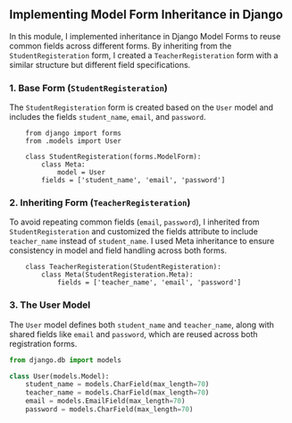 ## Implementing Model Form Inheritance in Django

In this module, I implemented inheritance in Django Model Forms to reuse common fields across different forms. By inheriting from the `StudentRegisteration` form, I created a `TeacherRegisteration` form with a similar structure but different field specifications.

### 1. Base Form (`StudentRegisteration`)
The `StudentRegisteration` form is created based on the `User` model and includes the fields `student_name`, `email`, and `password`.

```
    from django import forms
    from .models import User

    class StudentRegisteration(forms.ModelForm):
        class Meta:
            model = User
        fields = ['student_name', 'email', 'password']
```

### 2. Inheriting Form (`TeacherRegisteration`)
To avoid repeating common fields (`email`, `password`), I inherited from `StudentRegisteration` and customized the fields attribute to include `teacher_name` instead of `student_name`. I used Meta inheritance to ensure consistency in model and field handling across both forms.

```
    class TeacherRegisteration(StudentRegisteration):
        class Meta(StudentRegisteration.Meta):
            fields = ['teacher_name', 'email', 'password']
```

### 3. The User Model
The `User` model defines both `student_name` and `teacher_name`, along with shared fields like `email` and `password`, which are reused across both registration forms.

```python
from django.db import models

class User(models.Model):
    student_name = models.CharField(max_length=70)
    teacher_name = models.CharField(max_length=70)
    email = models.EmailField(max_length=70)
    password = models.CharField(max_length=70)
```